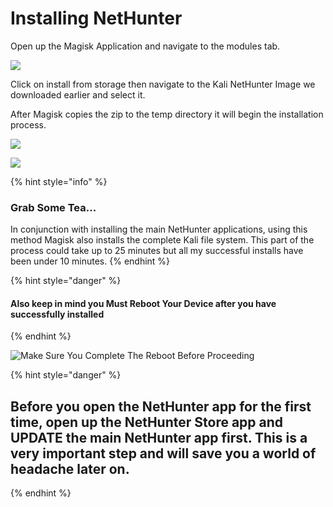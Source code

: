# Installing NetHunter

Open up the Magisk Application and navigate to the modules tab.&#x20;

![](.gitbook/assets/Screenshot\_20220213-072654.png)



Click on install from storage then navigate to the Kali NetHunter Image we downloaded earlier and select it.

After Magisk copies the zip to the temp directory it will begin the installation process.

![](.gitbook/assets/Screenshot\_20220213-072747.png)

![](.gitbook/assets/Screenshot\_20220213-072822.png)

{% hint style="info" %}
### Grab Some Tea...

In conjunction with installing the main NetHunter applications, using this method Magisk also installs the complete Kali file system.  This part of the process could take up to 25 minutes but all my successful installs have been under 10 minutes.
{% endhint %}



{% hint style="danger" %}
#### Also keep in mind you **Must Reboot Your Device** after you have successfully installed


{% endhint %}

![Make Sure You Complete The Reboot Before Proceeding](.gitbook/assets/Screenshot\_20220213-073802.png)

{% hint style="danger" %}
## Before you open the NetHunter app for the first time, open up the NetHunter Store app and UPDATE the main NetHunter app first. This is a very important step and will save you a world of headache later on.
{% endhint %}
